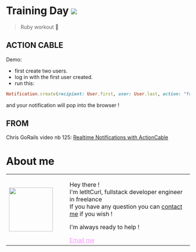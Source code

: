 # Training Day [![](https://img.shields.io/badge/autor-letItCurl-red.svg)](https://www.linkedin.com/in/roland-lopez-developer/?locale=en_US)
> Ruby workout 🤠

## ACTION CABLE

Demo:
- first create two users.
- log in with the first user created.
- run this:
```ruby
Notification.create(recipient: User.first, user: User.last, action: "followed", notifiable: User.first)
```

and your notification will pop into the browser !

## FROM

Chris GoRails video nb 125:
[Realtime Notifications with ActionCable](https://gorails.com/episodes/realtime-notifications-with-actioncable)

# About me

<table style="border: none;">
  <tr>
    <td>
      <div style="width: 120px;">
        <img style="width: 120px;" src="https://res.cloudinary.com/duydvdaxd/image/upload/w_120,c_fill,ar_1:1,g_auto/v1587723517/Rodeooo_khmmmu.jpg"/>
    </div>
    </td>
    <td>
      <div style="margin-left: 30px;">
        <p>Hey there !</br>
        I'm letItCurl, fullstack developer engineer in freelance</br>
        If you have any question you can <a href="https://www.linkedin.com/in/roland-lopez-developer/?locale=en_US">contact me</a> if you wish !</p>
        <p>I'm always ready to help !</p>
        <a style="color: #f694ff;" href="mailto:rolandlopez.developer@gmail.com?subject=Hey! Are you available?">Email me </a>
    </div>
    </td>
  </tr>
</table>
